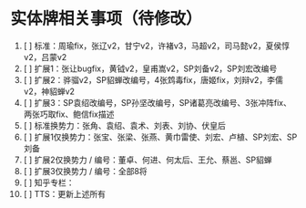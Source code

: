 # 实体牌相关事项（待修改）

1. [ ] 标准：周瑜fix，张辽v2，甘宁v2，许褚v3，马超v2，司马懿v2，夏侯惇v2，吕蒙v2
2. [ ] 扩展1：张让bugfix，黄钺v2，皇甫嵩v2，SP刘备v2，SP刘宏改编号
3. [ ] 扩展2：骅骝v2，SP貂蝉改编号，4张鸩毒fix，唐姬fix，刘辩v2，李儒v2，神貂蝉v2
4. [ ] 扩展3：SP袁绍改编号，SP孙坚改编号，SP诸葛亮改编号、3张冲阵fix、两张巧取fix、鲍信fix描述
5. [ ] 标准换势力：张角、袁绍、袁术、刘表、刘协、伏皇后
6. [ ] 扩展1仅换势力：张宝、张梁、张燕、黄巾雷使、刘宏、卢植、SP刘宏、SP刘备
7. [ ] 扩展2仅换势力 / 编号：董卓、何进、何太后、王允、蔡邕、SP貂蝉
8. [ ] 扩展3仅换势力 / 编号：全部8将
9.  [ ] 知乎专栏：
10. [ ] TTS：更新上述所有

